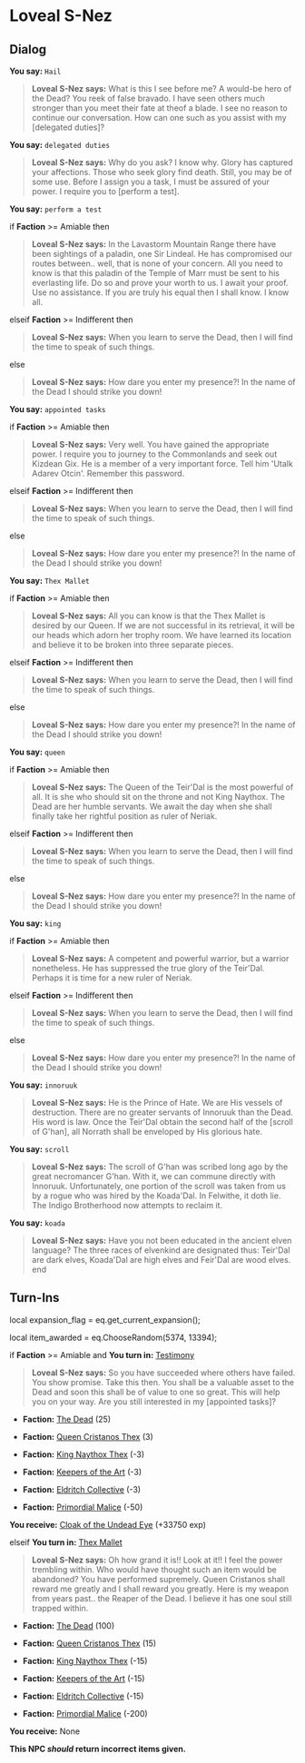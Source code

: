 # Loveal S-Nez



## Dialog

**You say:** `Hail`



>**Loveal S-Nez says:** What is this I see before me? A would-be hero of the Dead? You reek of false bravado. I have seen others much stronger than you meet their fate at theof a blade. I see no reason to continue our conversation. How can one such as you assist with my [delegated duties]?

**You say:** `delegated duties`



>**Loveal S-Nez says:** Why do you ask? I know why. Glory has captured your affections. Those who seek glory find death. Still, you may be of some use. Before I assign you a task, I must be assured of your power. I require you to [perform a test].

**You say:** `perform a test`



if **Faction** >= Amiable then



>**Loveal S-Nez says:** In the Lavastorm Mountain Range there have been sightings of a paladin, one Sir Lindeal. He has compromised our routes between.. well, that is none of your concern. All you need to know is that this paladin of the Temple of Marr must be sent to his everlasting life. Do so and prove your worth to us. I await your proof. Use no assistance. If you are truly his equal then I shall know. I know all.


elseif **Faction** >= Indifferent then



>**Loveal S-Nez says:** When you learn to serve the Dead, then I will find the time to speak of such things.


else



>**Loveal S-Nez says:** How dare you enter my presence?!  In the name of the Dead I should strike you down!




**You say:** `appointed tasks`



if **Faction** >= Amiable then



>**Loveal S-Nez says:** Very well. You have gained the appropriate power. I require you to journey to the Commonlands and seek out Kizdean Gix. He is a member of a very important force. Tell him 'Utalk Adarev Otcin'. Remember this password.


elseif **Faction** >= Indifferent then



>**Loveal S-Nez says:** When you learn to serve the Dead, then I will find the time to speak of such things.


else



>**Loveal S-Nez says:** How dare you enter my presence?!  In the name of the Dead I should strike you down!




**You say:** `Thex Mallet`



if **Faction** >= Amiable then



>**Loveal S-Nez says:** All you can know is that the Thex Mallet is desired by our Queen. If we are not successful in its retrieval, it will be our heads which adorn her trophy room. We have learned its location and believe it to be broken into three separate pieces.


elseif **Faction** >= Indifferent then



>**Loveal S-Nez says:** When you learn to serve the Dead, then I will find the time to speak of such things.


else



>**Loveal S-Nez says:** How dare you enter my presence?!  In the name of the Dead I should strike you down!




**You say:** `queen`



if **Faction** >= Amiable then



>**Loveal S-Nez says:** The Queen of the Teir'Dal is the most powerful of all. It is she who should sit on the throne and not King Naythox. The Dead are her humble servants. We await the day when she shall finally take her rightful position as ruler of Neriak.


elseif **Faction** >= Indifferent then



>**Loveal S-Nez says:** When you learn to serve the Dead, then I will find the time to speak of such things.


else



>**Loveal S-Nez says:** How dare you enter my presence?!  In the name of the Dead I should strike you down!




**You say:** `king`



if **Faction** >= Amiable then



>**Loveal S-Nez says:** A competent and powerful warrior, but a warrior nonetheless. He has suppressed the true glory of the Teir'Dal. Perhaps it is time for a new ruler of Neriak.


elseif **Faction** >= Indifferent then



>**Loveal S-Nez says:** When you learn to serve the Dead, then I will find the time to speak of such things.


else



>**Loveal S-Nez says:** How dare you enter my presence?!  In the name of the Dead I should strike you down!




**You say:** `innoruuk`



>**Loveal S-Nez says:** He is the Prince of Hate. We are His vessels of destruction. There are no greater servants of Innoruuk than the Dead. His word is law. Once the Teir'Dal obtain the second half of the [scroll of G'han], all Norrath shall be enveloped by His glorious hate.

**You say:** `scroll`



>**Loveal S-Nez says:** The scroll of G'han was scribed long ago by the great necromancer G'han. With it, we can commune directly with Innoruuk. Unfortunately, one portion of the scroll was taken from us by a rogue who was hired by the Koada'Dal. In Felwithe, it doth lie. The Indigo Brotherhood now attempts to reclaim it.

**You say:** `koada`



>**Loveal S-Nez says:** Have you not been educated in the ancient elven language? The three races of elvenkind are designated thus: Teir'Dal are dark elves, Koada'Dal are high elves and Feir'Dal are wood elves.
end
## Turn-Ins



local expansion_flag = eq.get_current_expansion();

local item_awarded = eq.ChooseRandom(5374, 13394);

if **Faction** >= Amiable and  **You turn in:** [Testimony](/item/18828)


>**Loveal S-Nez says:** So you have succeeded where others have failed. You show promise. Take this then. You shall be a valuable asset to the Dead and soon this shall be of value to one so great. This will help you on your way. Are you still interested in my [appointed tasks]?


* __Faction:__ [The Dead](/faction/239) (25)


* __Faction:__ [Queen Cristanos Thex](/faction/303) (3)


* __Faction:__ [King Naythox Thex](/faction/278) (-3)


* __Faction:__ [Keepers of the Art](/faction/275) (-3)


* __Faction:__ [Eldritch Collective](/faction/245) (-3)


* __Faction:__ [Primordial Malice](/faction/1522) (-50)


 **You receive:**  [Cloak of the Undead Eye](/item/2317) (+33750 exp)

elseif **You turn in:** [Thex Mallet](/item/13390)


>**Loveal S-Nez says:** Oh how grand it is!! Look at it!! I feel the power trembling within. Who would have thought such an item would be abandoned? You have performed supremely. Queen Cristanos shall reward me greatly and I shall reward you greatly. Here is my weapon from years past.. the Reaper of the Dead. I believe it has one soul still trapped within.


* __Faction:__ [The Dead](/faction/239) (100)


* __Faction:__ [Queen Cristanos Thex](/faction/303) (15)


* __Faction:__ [King Naythox Thex](/faction/278) (-15)


* __Faction:__ [Keepers of the Art](/faction/275) (-15)


* __Faction:__ [Eldritch Collective](/faction/245) (-15)


* __Faction:__ [Primordial Malice](/faction/1522) (-200)








 **You receive:** None 

**This NPC *should* return incorrect items given.**






